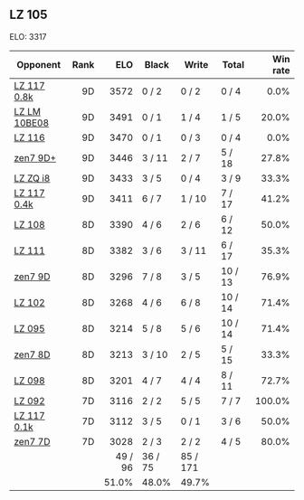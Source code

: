 ## LZ 105 ##

ELO: 3317

Opponent | Rank | ELO | Black | Write | Total | Win rate
---------|-----:|----:|-------|-------|-------|-------:
[LZ 117 0.8k](LZ%20117%200.8k.md) | 9D | 3572 | 0 / 2 | 0 / 2 | 0 / 4 | 0.0%
[LZ LM 10BE08](LZ%20LM%2010BE08.md) | 9D | 3491 | 0 / 1 | 1 / 4 | 1 / 5 | 20.0%
[LZ 116](LZ%20116.md) | 9D | 3470 | 0 / 1 | 0 / 3 | 0 / 4 | 0.0%
[zen7 9D+](zen7%209D+.md) | 9D | 3446 | 3 / 11 | 2 / 7 | 5 / 18 | 27.8%
[LZ ZQ i8](LZ%20ZQ%20i8.md) | 9D | 3433 | 3 / 5 | 0 / 4 | 3 / 9 | 33.3%
[LZ 117 0.4k](LZ%20117%200.4k.md) | 9D | 3411 | 6 / 7 | 1 / 10 | 7 / 17 | 41.2%
[LZ 108](LZ%20108.md) | 8D | 3390 | 4 / 6 | 2 / 6 | 6 / 12 | 50.0%
[LZ 111](LZ%20111.md) | 8D | 3382 | 3 / 6 | 3 / 11 | 6 / 17 | 35.3%
[zen7 9D](zen7%209D.md) | 8D | 3296 | 7 / 8 | 3 / 5 | 10 / 13 | 76.9%
[LZ 102](LZ%20102.md) | 8D | 3268 | 4 / 6 | 6 / 8 | 10 / 14 | 71.4%
[LZ 095](LZ%20095.md) | 8D | 3214 | 5 / 8 | 5 / 6 | 10 / 14 | 71.4%
[zen7 8D](zen7%208D.md) | 8D | 3213 | 3 / 10 | 2 / 5 | 5 / 15 | 33.3%
[LZ 098](LZ%20098.md) | 8D | 3201 | 4 / 7 | 4 / 4 | 8 / 11 | 72.7%
[LZ 092](LZ%20092.md) | 7D | 3116 | 2 / 2 | 5 / 5 | 7 / 7 | 100.0%
[LZ 117 0.1k](LZ%20117%200.1k.md) | 7D | 3112 | 3 / 5 | 0 / 1 | 3 / 6 | 50.0%
[zen7 7D](zen7%207D.md) | 7D | 3028 | 2 / 3 | 2 / 2 | 4 / 5 | 80.0%
 | | | 49 / 96 | 36 / 75 | 85 / 171 | 
 | | | 51.0% | 48.0% | 49.7% | 
